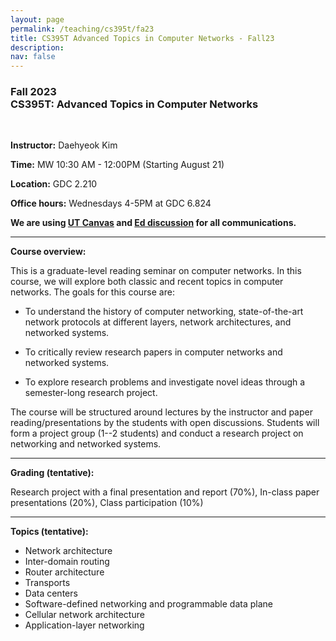 ```yaml
---
layout: page
permalink: /teaching/cs395t/fa23
title: CS395T Advanced Topics in Computer Networks - Fall23
description:  
nav: false
---
```


### Fall 2023 <br/>CS395T: Advanced Topics in Computer Networks
<br/>

**Instructor:** Daehyeok Kim

**Time:** MW 10:30 AM - 12:00PM (Starting August 21)

**Location:** GDC 2.210

**Office hours:** Wednesdays 4-5PM at GDC 6.824

**We are using <a href="https://utexas.instructure.com/courses/1366439">UT Canvas</a> and <a href="https://edstem.org/us/courses/41871/discussion/">Ed discussion</a> for all communications.**

---

**Course overview:**

This is a graduate-level reading seminar on computer networks. In this course, we will explore both classic and recent topics in computer networks. The goals for this course are:

* To understand the history of computer networking, state-of-the-art network protocols at different layers, network architectures, and networked systems. 

* To critically review research papers in computer networks and networked systems.

* To explore research problems and investigate novel ideas through a semester-long research project.

The course will be structured around lectures by the instructor and paper reading/presentations by the students with open discussions. 
Students will form a project group (1--2 students) and conduct a research project on networking and networked systems.

---

**Grading (tentative):** 

Research project with a final presentation and report (70%), In-class paper presentations (20%), Class participation (10%)

---

**Topics (tentative):**
* Network architecture
* Inter-domain routing
* Router architecture
* Transports
* Data centers 
* Software-defined networking and programmable data plane 
* Cellular network architecture
* Application-layer networking
